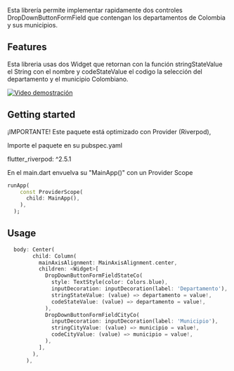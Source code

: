 

Esta librería permite implementar rapidamente dos controles DropDownButtonFormField que contengan los departamentos de Colombia y sus municipios.

## Features

Esta libreria usas dos Widget que retornan con la función stringStateValue el String con el nombre y codeStateValue el codigo la selección del departamento y el municipio Colombiano.

[![Video demostración](https://net.subastar.com.co/dropdown.png)](https://youtu.be/8bbbpTKveCM)


## Getting started

¡IMPORTANTE!
Este paquete está optimizado con Provider (Riverpod),

Importe el paquete en su pubspec.yaml

flutter_riverpod: ^2.5.1

En el main.dart envuelva su "MainApp()" con un Provider Scope

```dart
runApp(
    const ProviderScope(
      child: MainApp(),
    ),
  );
```

## Usage


```dart
  body: Center(
        child: Column(
          mainAxisAlignment: MainAxisAlignment.center,
          children: <Widget>[
            DropDownButtonFormFieldStateCo(
              style: TextStyle(color: Colors.blue),
              inputDecoration: inputDecoration(label: 'Departamento'),
              stringStateValue: (value) => departamento = value!,
              codeStateValue: (value) => departamento = value!,
            ),
            DropDownButtonFormFieldCityCo(
              inputDecoration: inputDecoration(label: 'Municipio'),
              stringCityValue: (value) => municipio = value!,
              codeCityValue: (value) => municipio = value!,
            ),
          ],
        ),
      ),
```
